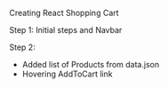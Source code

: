 Creating React Shopping Cart

Step 1: Initial steps and Navbar

Step 2: 
  - Added list of Products from data.json
  - Hovering AddToCart link
